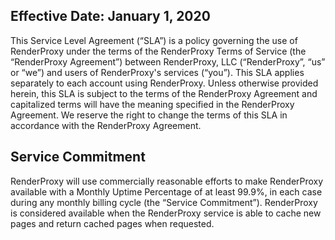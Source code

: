 ## Effective Date: January 1, 2020

This Service Level Agreement (“SLA”) is a policy governing the use of RenderProxy under the terms of the RenderProxy Terms of Service (the “RenderProxy Agreement”) between RenderProxy, LLC (“RenderProxy”, “us” or “we”) and users of RenderProxy's services (“you”). This SLA applies separately to each account using RenderProxy. Unless otherwise provided herein, this SLA is subject to the terms of the RenderProxy Agreement and capitalized terms will have the meaning specified in the RenderProxy Agreement. We reserve the right to change the terms of this SLA in accordance with the RenderProxy Agreement.

## Service Commitment

RenderProxy will use commercially reasonable efforts to make RenderProxy available with a Monthly Uptime Percentage of at least 99.9%, in each case during any monthly billing cycle (the “Service Commitment”). RenderProxy is considered available when the RenderProxy service is able to cache new pages and return cached pages when requested.
